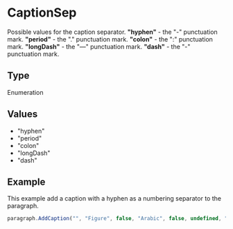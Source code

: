 # CaptionSep

Possible values for the caption separator.
**"hyphen"** - the "-" punctuation mark.
**"period"** - the "." punctuation mark.
**"colon"** - the ":" punctuation mark.
**"longDash"** - the "—" punctuation mark.
**"dash"** - the "-" punctuation mark.

## Type

Enumeration

## Values

- "hyphen"
- "period"
- "colon"
- "longDash"
- "dash"


## Example

This example add a caption with a hyphen as a numbering separator to the paragraph.

```javascript editor-pdf
paragraph.AddCaption("", "Figure", false, "Arabic", false, undefined, "hyphen");
```
